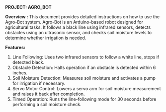 **PROJECT: AGRO_BOT**

**Overview :**
This document provides detailed instructions on how to use the Agro-Bot system. Agro-Bot is an Arduino-based robot designed for agricultural tasks. It follows a black line using infrared sensors, detects obstacles using an ultrasonic sensor, and checks soil moisture levels to determine whether irrigation is needed.

**Features:**
01. Line Following: Uses two infrared sensors to follow a white line, stops if detected black.
02. Obstacle Detection: Halts operation if an obstacle is detected within 6 inches.
03. Soil Moisture Detection: Measures soil moisture and activates a pump for irrigation if necessary.
04. Servo Motor Control: Lowers a servo arm for soil moisture measurement and raises it back after completion.
05. Timed Operation: Runs the line-following mode for 30 seconds before performing a soil moisture check.
